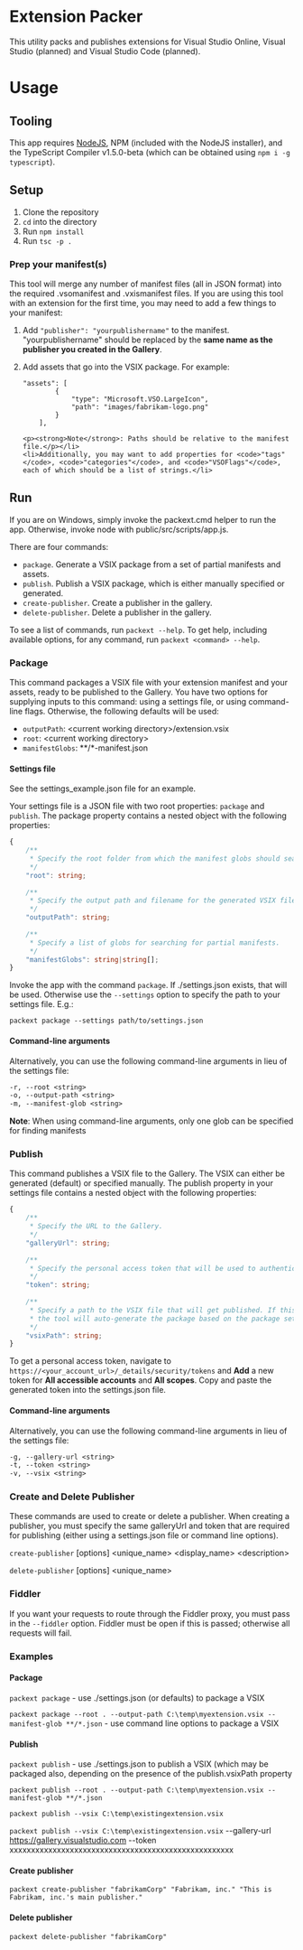 # Extension Packer
This utility packs and publishes extensions for Visual Studio Online, Visual Studio (planned) and Visual Studio Code (planned).

# Usage
## Tooling
This app requires [NodeJS](http://nodejs.org), NPM (included with the NodeJS installer), and the TypeScript Compiler v1.5.0-beta (which can be obtained using `npm i -g typescript`).

## Setup
1. Clone the repository
2. `cd` into the directory
3. Run `npm install`
4. Run `tsc -p .`

### Prep your manifest(s)
This tool will merge any number of manifest files (all in JSON format) into the required .vsomanifest and .vxismanifest files. If you are using this tool with an extension for the first time, you may need to add a few things to your manifest:

<ol>
    <li>Add <code>"publisher": "yourpublishername"</code> to the manifest. "yourpublishername" should be replaced by the <strong>same name as the publisher you created in the Gallery</strong>.</li>
    <li><p>Add assets that go into the VSIX package. For example:</p>
    <p><pre><code>"assets": [
        {
            "type": "Microsoft.VSO.LargeIcon",
            "path": "images/fabrikam-logo.png"
        }
    ],</code></pre></p>

    <p><strong>Note</strong>: Paths should be relative to the manifest file.</p></li>
    <li>Additionally, you may want to add properties for <code>"tags"</code>, <code>"categories"</code>, and <code>"VSOFlags"</code>, each of which should be a list of strings.</li>
</ol>

## Run
If you are on Windows, simply invoke the packext.cmd helper to run the app. Otherwise, invoke node with public/src/scripts/app.js.

There are four commands:

* `package`. Generate a VSIX package from a set of partial manifests and assets.
* `publish`. Publish a VSIX package, which is either manually specified or generated.
* `create-publisher`. Create a publisher in the gallery.
* `delete-publisher`. Delete a publisher in the gallery.

To see a list of commands, run `packext --help`. To get help, including available options, for any command, run `packext <command> --help`.

### Package
This command packages a VSIX file with your extension manifest and your assets, ready to be published to the Gallery. You have two options for supplying inputs to this command: using a settings file, or using command-line flags. Otherwise, the following defaults will be used:

* `outputPath`: &lt;current working directory&gt;/extension.vsix
* `root`: &lt;current working directory&gt;
* `manifestGlobs`: **/*-manifest.json

#### Settings file
See the settings_example.json file for an example.

Your settings file is a JSON file with two root properties: `package` and `publish`. The package property contains a nested object with the following properties:
```typescript
{
    /**
     * Specify the root folder from which the manifest globs should search for manifests.
     */
    "root": string;
    
    /**
     * Specify the output path and filename for the generated VSIX file.
     */
    "outputPath": string;
    
    /**
     * Specify a list of globs for searching for partial manifests.
     */
    "manifestGlobs": string|string[];
}
```
Invoke the app with the command `package`. If ./settings.json exists, that will be used. Otherwise use the `--settings` option to specify the path to your settings file. E.g.:

`packext package --settings path/to/settings.json`

#### Command-line arguments
Alternatively, you can use the following command-line arguments in lieu of the settings file:  
```txt
-r, --root <string>
-o, --output-path <string>
-m, --manifest-glob <string>
```
**Note**: When using command-line arguments, only one glob can be specified for finding manifests

### Publish
This command publishes a VSIX file to the Gallery. The VSIX can either be generated (default) or specified manually. The publish property in your settings file contains a nested object with the following properties:
```typescript
{
    /**
     * Specify the URL to the Gallery.
     */
    "galleryUrl": string;
    
    /**
     * Specify the personal access token that will be used to authenticate the publish request.
     */
    "token": string;
    
    /**
     * Specify a path to the VSIX file that will get published. If this is omitted, 
     * the tool will auto-generate the package based on the package settings (see above).
     */
    "vsixPath": string;
}
```
To get a personal access token, navigate to `https://<your_account_url>/_details/security/tokens` and **Add** a new token for **All accessible accounts** and **All scopes**. Copy and paste the generated token into the settings.json file.

#### Command-line arguments
Alternatively, you can use the following command-line arguments in lieu of the settings file:  
```txt
-g, --gallery-url <string>
-t, --token <string>
-v, --vsix <string>
```

### Create and Delete Publisher
These commands are used to create or delete a publisher. When creating a publisher, you must specify the same galleryUrl and token that are required for publishing (either using a settings.json file or command line options).

`create-publisher` [options] &lt;unique_name&gt; &lt;display_name&gt; &lt;description&gt;

`delete-publisher` [options] &lt;unique_name&gt;

### Fiddler
If you want your requests to route through the Fiddler proxy, you must pass in the `--fiddler` option. Fiddler must be open if this is passed; otherwise all requests will fail.

### Examples

#### Package
`packext package` - use ./settings.json (or defaults) to package a VSIX

`packext package --root . --output-path C:\temp\myextension.vsix --manifest-glob **/*.json` - use command line options to package a VSIX

#### Publish
`packext publish` - use ./settings.json to publish a VSIX (which may be packaged also, depending on the presence of the publish.vsixPath property

`packext publish --root . --output-path C:\temp\myextension.vsix --manifest-glob **/*.json`

`packext publish --vsix C:\temp\existingextension.vsix`

`packext publish --vsix C:\temp\existingextension.vsix` --gallery-url https://gallery.visualstudio.com --token xxxxxxxxxxxxxxxxxxxxxxxxxxxxxxxxxxxxxxxxxxxxxxxxxxxx

#### Create publisher
`packext create-publisher "fabrikamCorp" "Fabrikam, inc." "This is Fabrikam, inc.'s main publisher."`

#### Delete publisher
`packext delete-publisher "fabrikamCorp"`

